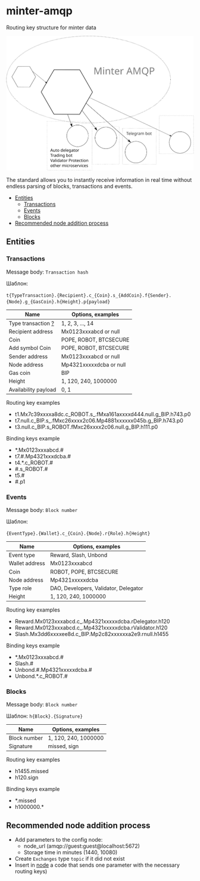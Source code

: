 # minter-amqp
Routing key structure for minter data

![Minter AMQP](docs/minter-amqp.svg "Minter AMQP")

The standard allows you to instantly receive information in real time without endless parsing of blocks, transactions and events.

* [Entities](#entities)
    * [Transactions](#transactions)
    * [Events](#events)
    * [Blocks](#blocks)
* [Recommended node addition process](#recommended-node-addition-process)
 
## Entities 

### Transactions

Message body: `Transaction hash`

Шаблон: 

```t{TypeTransaction}.{Recipient}.c_{Coin}.s_{AddCoin}.f{Sender}.{Node}.g_{GasCoin}.h{Height}.p{payload}```

Name  | Options, examples
----------- | -----------
Type transaction [?](https://docs.minter.network/#section/Transactions/Types) | 1, 2, 3, ..., 14
Recipient address  | Mx0123xxxabcd or null
Coin  | POPE, ROBOT, BTCSECURE
Add symbol Coin  | POPE, ROBOT, BTCSECURE
Sender address  | Mx0123xxxabcd or null
Node address  | Mp4321xxxxxdcba or null
Gas coin  | BIP
Height  | 1, 120, 240, 1000000
Availability payload  | 0, 1

Routing key examples
- t1.Mx7c39xxxxa8dc.c_ROBOT.s_.fMxa161axxxxd444.null.g_BIP.h743.p0
- t7.null.c_BIP.s_.fMxc26xxxx2c06.Mp4881xxxxxx045b.g_BIP.h743.p0
- t3.null.c_BIP.s_ROBOT.fMxc26xxxx2c06.null.g_BIP.h111.p0

Binding keys example
- *.Mx0123xxxabcd.#
- t7.#.Mp4321xxxdcba.#
- t4.*.c_ROBOT.#
- \#.s_ROBOT.#
- t5.#
- \#.p1

### Events

Message body: `Block number`

Шаблон: 

```{EventType}.{Wallet}.c_{Coin}.{Node}.r{Role}.h{Height}```

Name  | Options, examples
----------- | -----------
Event type  | Reward, Slash, Unbond
Wallet address  | Mx0123xxxabcd
Coin  | ROBOT, POPE, BTCSECURE
Node address  | Mp4321xxxxxdcba
Type role  | DAO, Developers, Validator, Delegator
Height  | 1, 120, 240, 1000000

Routing key examples
- Reward.Mx0123xxxabcd.c_.Mp4321xxxxxdcba.rDelegator.h120
- Reward.Mx0123xxxabcd.c_.Mp4321xxxxxdcba.rValidator.h120
- Slash.Mx3dd6xxxxee8d.c_BIP.Mp2c82xxxxxxa2e9.rnull.h1455

Binding keys example
- *.Mx0123xxxabcd.#
- Slash.#
- Unbond.#.Mp4321xxxxxdcba.#
- Unbond.*.c_ROBOT.#

### Blocks
Message body: `Block number`

Шаблон: `h{Block}.{Signature}`

Name  | Options, examples
----------- | -----------
Block number  | 1, 120, 240, 1000000
Signature  | missed, sign

Routing key examples
- h1455.missed
- h120.sign

Binding keys example
- *.missed
- h1000000.*

## Recommended node addition process

- Add parameters to the config node:
    - node_url (amqp://guest:guest@localhost:5672)
    - Storage time in minutes (1440, 10080)
- Create `Exchanges` type `topic` if it did not exist
- Insert in [node](https://github.com/MinterTeam/minter-go-node) a code that sends one parameter with the necessary routing keys)
